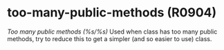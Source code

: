 # too-many-public-methods (R0904)
*Too many public methods (%s/%s)* Used when class has too many public
methods, try to reduce this to get a simpler (and so easier to use)
class.

